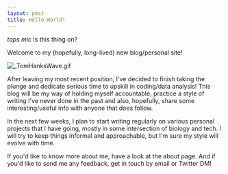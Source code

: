 ```yaml
---
layout: post
title: Hello World!
---
```


*taps mic* Is this thing on?

Welcome to my (hopefully, long-lived) new blog/personal site!

![_TomHanksWave.gif](https://media.giphy.com/media/QLKSt3wQqlj7a/giphy.gif)

After leaving my most recent position, I've decided to finish taking the plunge and dedicate serious time to upskill in coding/data analysis! This blog will be my way of holding myself accountable, practice a style of writing I've never done in the past and also, hopefully, share some interesting/useful info with anyone that does follow.

In the next few weeks, I plan to start writing regularly on various personal projects that I have going, mostly in some intersection of biology and tech. I will try to keep things informal and approachable, but I'm sure my style will evolve with time.

If you'd like to know more about me, have a look at the about page. And if you'd like to send me any feedback, get in touch by email or Twitter DM!  
